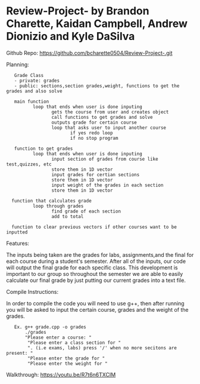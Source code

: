 # Review-Project- by Brandon Charette, Kaidan Campbell, Andrew Dionizio and Kyle DaSilva 

Github Repo: https://github.com/bcharette0504/Review-Project-.git

Planning:

       Grade Class
       - private: grades
       - public: sections,section grades,weight, functions to get the grades and also solve
       
       main function
              loop that ends when user is done inputing
                     gets the course from user and creates object
                     call functions to get grades and solve
                     outputs grade for certain course
                     loop that asks user to input another course
                            if yes redo loop
                            if no stop program
       
       function to get grades
              loop that ends when user is done inputing
                     input section of grades from course like test,quizzes, etc
                     store them in 1D vector
                     input grades for certian sections
                     store them in 1D vector
                     input weight of the grades in each section
                     store them in 1D vector
              
      function that calculates grade
              loop through grades
                     find grade of each section
                     add to total
                     
      function to clear previous vectors if other courses want to be inputted
                     
       
Features:

The inputs being taken are the grades for labs, assignments,and the final for each course during a student's semester. After all of the inputs, our code will output the final grade for each specific class. This development is important to our group so throughout the semester we are able to easily calculate our final grade by just putting our current grades into a text file.

Compile Instructions:

In order to compile the code you will need to use g++, then after running you will be asked to input the certain course, grades and the weight of the grades.


       Ex. g++ grade.cpp -o grades
           ./grades
           "Please enter a course: "
            "Please enter a class section for "
            ". (i.e exams, labs) press '/' when no more secitons are present: "
            "Please enter the grade for "
            "Please enter the weight for "
            
            

Walkthrough:
https://youtu.be/R7t6n6TXCIM
